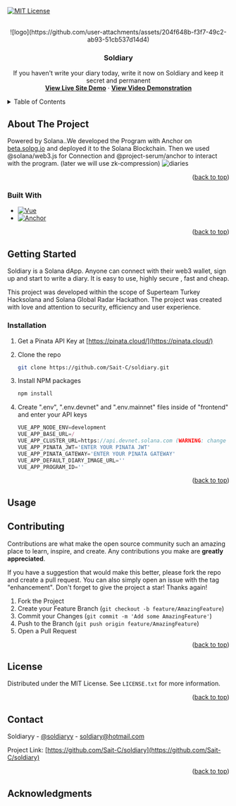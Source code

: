 <a id="readme-top"></a>

[![MIT License][license-shield]][license-url]

<br />
<div align="center">
  ![logo](https://github.com/user-attachments/assets/204f648b-f3f7-49c2-ab93-51cb537d14d4)

  <h3 align="center">Soldiary</h3>

  <p align="center">
    If you haven't write your diary today, write it now on Soldiary and keep it secret and permanent
    <br />
    <a href="/"><strong>View Live Site Demo</strong></a>
    ·
    <a href="/"><strong>View Video Demonstration</strong></a>
  </p>
</div>

<!-- TABLE OF CONTENTS -->
<details>
  <summary>Table of Contents</summary>
  <ol>
    <li>
      <a href="#about-the-project">About The Project</a>
      <ul>
        <li><a href="#built-with">Built With</a></li>
      </ul>
    </li>
    <li>
      <a href="#getting-started">Getting Started</a>
      <ul>
        <li><a href="#installation">Installation</a></li>
      </ul>
    </li>
    <li><a href="#usage">Usage</a></li>
    <li><a href="#contributing">Contributing</a></li>
    <li><a href="#license">License</a></li>
    <li><a href="#contact">Contact</a></li>
    <li><a href="#acknowledgments">Acknowledgments</a></li>
  </ol>
</details>

<!-- ABOUT THE PROJECT -->

## About The Project
Powered by Solana..We developed the Program with Anchor on [beta.solpg.io](https://beta.solpg.io/) and deployed it to the Solana Blockchain. Then we used @solana/web3.js for Connection and @project-serum/anchor to interact with the program. (later we will use zk-compression)
![diaries](https://github.com/user-attachments/assets/d9b26f68-ec0f-4682-8a13-14cab9131ae4)

<p align="right">(<a href="#readme-top">back to top</a>)</p>

### Built With

- [![Vue][Vue.js]][Vue-url]
- [![Anchor][Anchor]][Anchor]

<p align="right">(<a href="#readme-top">back to top</a>)</p>

<!-- GETTING STARTED -->

## Getting Started
Soldiary is a Solana dApp. Anyone can connect with their web3 wallet, sign up and start to write a diary. It is easy to use, highly secure , fast and cheap.

This project was developed within the scope of Superteam Turkey Hacksolana and Solana Global Radar Hackathon. The project was created with love and attention to security, efficiency and user experience.

### Installation

1. Get a Pinata API Key at [https://pinata.cloud/](https://pinata.cloud/)

2. Clone the repo
   ```sh
   git clone https://github.com/Sait-C/soldiary.git
   ```
3. Install NPM packages
   ```sh
   npm install
   ```
4. Create ".env", ".env.devnet" and ".env.mainnet" files inside of "frontend" and enter your API keys
   ```js
   VUE_APP_NODE_ENV=development
   VUE_APP_BASE_URL=/
   VUE_APP_CLUSTER_URL=https://api.devnet.solana.com (WARNING: change it to mainnet rpc url for .env.mainnet!!!!!!!!!!!!!!!)
   VUE_APP_PINATA_JWT='ENTER YOUR PINATA JWT'
   VUE_APP_PINATA_GATEWAY='ENTER YOUR PINATA GATEWAY'
   VUE_APP_DEFAULT_DIARY_IMAGE_URL=''
   VUE_APP_PROGRAM_ID=''
   ```

<p align="right">(<a href="#readme-top">back to top</a>)</p>

<!-- USAGE EXAMPLES -->

## Usage

<!-- CONTRIBUTING -->

## Contributing

Contributions are what make the open source community such an amazing place to learn, inspire, and create. Any contributions you make are **greatly appreciated**.

If you have a suggestion that would make this better, please fork the repo and create a pull request. You can also simply open an issue with the tag "enhancement".
Don't forget to give the project a star! Thanks again!

1. Fork the Project
2. Create your Feature Branch (`git checkout -b feature/AmazingFeature`)
3. Commit your Changes (`git commit -m 'Add some AmazingFeature'`)
4. Push to the Branch (`git push origin feature/AmazingFeature`)
5. Open a Pull Request

<p align="right">(<a href="#readme-top">back to top</a>)</p>

<!-- LICENSE -->

## License

Distributed under the MIT License. See `LICENSE.txt` for more information.

<p align="right">(<a href="#readme-top">back to top</a>)</p>

<!-- CONTACT -->

## Contact

Soldiaryy - [@soldiaryy](https://twitter.com/soldiaryy) - soldiary@hotmail.com

Project Link: [https://github.com/Sait-C/soldiary](https://github.com/Sait-C/soldiary)

<p align="right">(<a href="#readme-top">back to top</a>)</p>

<!-- ACKNOWLEDGMENTS -->

## Acknowledgments

<!-- MARKDOWN LINKS & IMAGES -->
<!-- https://www.markdownguide.org/basic-syntax/#reference-style-links -->

[contributors-shield]: https://img.shields.io/github/contributors/othneildrew/Best-README-Template.svg?style=for-the-badge
[contributors-url]: https://github.com/othneildrew/Best-README-Template/graphs/contributors
[forks-shield]: https://img.shields.io/github/forks/othneildrew/Best-README-Template.svg?style=for-the-badge
[forks-url]: https://github.com/othneildrew/Best-README-Template/network/members
[stars-shield]: https://img.shields.io/github/stars/othneildrew/Best-README-Template.svg?style=for-the-badge
[stars-url]: https://github.com/othneildrew/Best-README-Template/stargazers
[issues-shield]: https://img.shields.io/github/issues/othneildrew/Best-README-Template.svg?style=for-the-badge
[issues-url]: https://github.com/othneildrew/Best-README-Template/issues
[license-shield]: https://img.shields.io/github/license/othneildrew/Best-README-Template.svg?style=for-the-badge
[license-url]: https://github.com/othneildrew/Best-README-Template/blob/master/LICENSE.txt
[linkedin-shield]: https://img.shields.io/badge/-LinkedIn-black.svg?style=for-the-badge&logo=linkedin&colorB=555
[linkedin-url]: https://linkedin.com/in/othneildrew
[product-screenshot]: images/screenshot.png
[Next.js]: https://img.shields.io/badge/next.js-000000?style=for-the-badge&logo=nextdotjs&logoColor=white
[Next-url]: https://nextjs.org/
[React.js]: https://img.shields.io/badge/React-20232A?style=for-the-badge&logo=react&logoColor=61DAFB
[React-url]: https://reactjs.org/
[Vue.js]: https://img.shields.io/badge/Vue.js-35495E?style=for-the-badge&logo=vuedotjs&logoColor=4FC08D
[Vue-url]: https://vuejs.org/
[Angular.io]: https://img.shields.io/badge/Angular-DD0031?style=for-the-badge&logo=angular&logoColor=white
[Angular-url]: https://angular.io/
[Svelte.dev]: https://img.shields.io/badge/Svelte-4A4A55?style=for-the-badge&logo=svelte&logoColor=FF3E00
[Svelte-url]: https://svelte.dev/
[Laravel.com]: https://img.shields.io/badge/Laravel-FF2D20?style=for-the-badge&logo=laravel&logoColor=white
[Laravel-url]: https://laravel.com
[Bootstrap.com]: https://img.shields.io/badge/Bootstrap-563D7C?style=for-the-badge&logo=bootstrap&logoColor=white
[Bootstrap-url]: https://getbootstrap.com
[JQuery.com]: https://img.shields.io/badge/jQuery-0769AD?style=for-the-badge&logo=jquery&logoColor=white
[JQuery-url]: https://jquery.com
[Anchor]:  https://img.shields.io/badge/ANCHOR%20-%20blue

